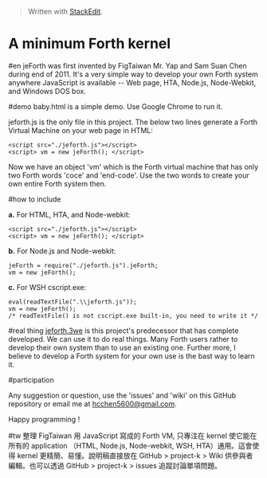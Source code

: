 
> Written with [StackEdit](https://stackedit.io/).

A minimum Forth kernel
======================
#en
jeForth was first invented by FigTaiwan Mr. Yap and Sam Suan Chen during end of 2011. It's a very simple way to develop your own Forth system anywhere JavaScript is available -- Web page, HTA, Node.js, Node-Webkit, and Windows DOS box. 

#demo
baby.html is a simple demo. Use Google Chrome to run it.

jeforth.js is the only file in this project. The below two lines generate a Forth Virtual Machine on your web page in HTML:

    <script src="./jeforth.js"></script>
    <script> vm = new jeForth(); </script>

Now we have an object 'vm' which is the Forth virtual machine that has only two Forth words 'coce' and 'end-code'. Use the two words to create your own entire Forth system then. 

#how to include 

**a.** For HTML, HTA, and Node-webkit:

    <script src="./jeforth.js"></script>
    <script> vm = new jeForth(); </script>

**b.** For Node.js and Node-webkit:

    jeForth = require("./jeforth.js").jeForth;
    vm = new jeForth();

**c.** For WSH cscript.exe:

    eval(readTextFile(".\\jeforth.js"));
    vm = new jeForth();
    /* readTextFile() is not cscript.exe built-in, you need to write it */

#real thing
[jeforth.3we](http://github.com/hcchengithub/jeforth.3we) is this project's predecessor that has complete developed. We can use it to do real things. Many Forth users rather to develop their own system than to use an existing one. Further more, I believe to develop a Forth system for your own use is the bast way to learn it. 

#participation

Any suggestion or question, use the 'issues' and 'wiki' on this GitHub repository or email me at hcchen5600@gmail.com. 

Happy programming !

#tw
整理 FigTaiwan 用 JavaScript 寫成的 Forth VM, 只專注在 kernel 使它能在所有的 application （HTML, Node.js, Node-webkit, WSH, HTA）通用。這會使得 kernel 更精簡、易懂。說明稿直接放在 GitHub > project-k > Wiki 供參與者編輯。也可以透過 GitHub > project-k > issues 追蹤討論單項問題。

